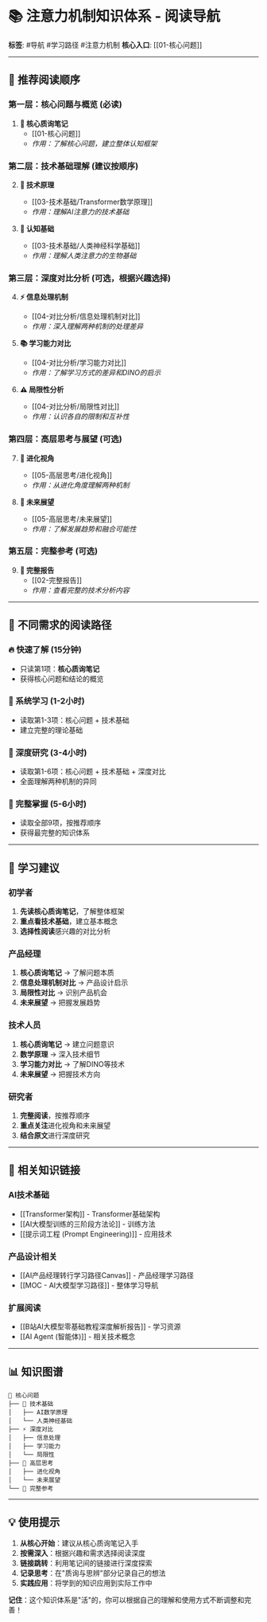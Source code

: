 # 📚 注意力机制知识体系 - 阅读导航

**标签**: #导航 #学习路径 #注意力机制
**核心入口**: [[01-核心问题]]

---

## 🎯 推荐阅读顺序

### 第一层：核心问题与概览 (必读)
1. **🌟 核心质询笔记**
   - [[01-核心问题]]
   - *作用：了解核心问题，建立整体认知框架*

### 第二层：技术基础理解 (建议按顺序)
2. **🔬 技术原理**
   - [[03-技术基础/Transformer数学原理]]
   - *作用：理解AI注意力的技术基础*

3. **🧠 认知基础**  
   - [[03-技术基础/人类神经科学基础]]
   - *作用：理解人类注意力的生物基础*

### 第三层：深度对比分析 (可选，根据兴趣选择)
4. **⚡ 信息处理机制**
   - [[04-对比分析/信息处理机制对比]]
   - *作用：深入理解两种机制的处理差异*

5. **📚 学习能力对比**
   - [[04-对比分析/学习能力对比]]
   - *作用：了解学习方式的差异和DINO的启示*

6. **⚠️ 局限性分析**
   - [[04-对比分析/局限性对比]]
   - *作用：认识各自的限制和互补性*

### 第四层：高层思考与展望 (可选)
7. **🧬 进化视角**
   - [[05-高层思考/进化视角]]
   - *作用：从进化角度理解两种机制*

8. **🚀 未来展望**
   - [[05-高层思考/未来展望]]
   - *作用：了解发展趋势和融合可能性*

### 第五层：完整参考 (可选)
9. **📖 完整报告**
   - [[02-完整报告]]
   - *作用：查看完整的技术分析内容*

---

## 🎯 不同需求的阅读路径

### 🔥 快速了解 (15分钟)
- 只读第1项：**核心质询笔记**
- 获得核心问题和结论的概览

### 📖 系统学习 (1-2小时)
- 读取第1-3项：核心问题 + 技术基础
- 建立完整的理论基础

### 🔬 深度研究 (3-4小时)
- 读取第1-6项：核心问题 + 技术基础 + 深度对比
- 全面理解两种机制的异同

### 🚀 完整掌握 (5-6小时)
- 读取全部9项，按推荐顺序
- 获得最完整的知识体系

---

## 📝 学习建议

### 初学者
1. **先读核心质询笔记**，了解整体框架
2. **重点看技术基础**，建立基本概念
3. **选择性阅读**感兴趣的对比分析

### 产品经理
1. **核心质询笔记** → 了解问题本质
2. **信息处理机制对比** → 产品设计启示
3. **局限性对比** → 识别产品机会
4. **未来展望** → 把握发展趋势

### 技术人员
1. **核心质询笔记** → 建立问题意识
2. **数学原理** → 深入技术细节
3. **学习能力对比** → 了解DINO等技术
4. **未来展望** → 把握技术方向

### 研究者
1. **完整阅读**，按推荐顺序
2. **重点关注**进化视角和未来展望
3. **结合原文**进行深度研究

---

## 🔗 相关知识链接

### AI技术基础
- [[Transformer架构]] - Transformer基础架构
- [[AI大模型训练的三阶段方法论]] - 训练方法
- [[提示词工程 (Prompt Engineering)]] - 应用技术

### 产品设计相关
- [[AI产品经理转行学习路径Canvas]] - 产品经理学习路径
- [[MOC - AI大模型学习路径]] - 整体学习导航

### 扩展阅读
- [[B站AI大模型零基础教程深度解析报告]] - 学习资源
- [[AI Agent (智能体)]] - 相关技术概念

---

## 📊 知识图谱

```
🌟 核心问题
├── 🔬 技术基础
│   ├── AI数学原理
│   └── 人类神经基础
├── ⚡ 深度对比
│   ├── 信息处理
│   ├── 学习能力
│   └── 局限性
├── 🧬 高层思考
│   ├── 进化视角
│   └── 未来展望
└── 📖 完整参考
```

---

## 💡 使用提示

1. **从核心开始**：建议从核心质询笔记入手
2. **按需深入**：根据兴趣和需求选择阅读深度
3. **链接跳转**：利用笔记间的链接进行深度探索
4. **记录思考**：在"质询与思辨"部分记录自己的想法
5. **实践应用**：将学到的知识应用到实际工作中

**记住**：这个知识体系是"活"的，你可以根据自己的理解和使用方式不断调整和完善！